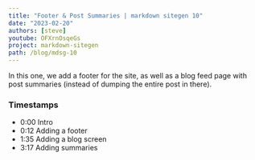 ```yaml
---
title: "Footer & Post Summaries | markdown sitegen 10"
date: "2023-02-20"
authors: [steve]
youtube: OFXrnOsqeGs
project: markdown-sitegen
path: /blog/mdsg-10
---
```


<YouTubePlayer youtubeLink={frontmatter.youtube} />

In this one, we add a footer for the site, as well as a blog feed page with post summaries (instead of dumping the entire post in there).

<!-- truncate -->

### Timestamps

- 0:00 Intro
- 0:12 Adding a footer
- 1:35 Adding a blog screen
- 3:17 Adding summaries

